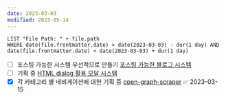 ```yaml
---
date: 2023-03-03
modified: 2023-05-14
---
```


```dataview
LIST "File Path: " + file.path
WHERE date(file.frontmatter.date) > date(2023-03-03) - dur(1 day) AND date(file.frontmatter.date) < date(2023-03-03) + dur(1 day)
```

- [ ] 포스팅 가능한 시스템 우선적으로 만들기 [포스팅 가능한 블로그 시스템](../posts/포스팅%20가능한%20블로그%20시스템)
- [ ] 기획 중 [HTML dialog 활용 모달 시스템](../HTML%20dialog%20활용%20모달%20시스템/HTML%20dialog%20활용%20모달%20시스템)
- [x] 각 카테고리 별 네비게이션에 대한 기획 중 [open-graph-scraper](../../../front/Accessibility/open-graph-scraper/open-graph-scraper) ✅ 2023-03-15
